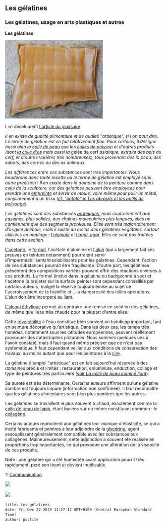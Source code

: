 ## Les gélatines
### Les gélatines, usage en arts plastiques et autres
 **Les gélatines**  

![](images/colledepeauenplaqueversionweb.jpg)

Lire absolument [l'article du glossaire](gelatine2.html)

_Il en existe de qualité alimentaire et de qualité "artistique", si l'on peut dire. Le terme de gélatine est en fait relativement flou. Pour certains, il désigne aussi bien la [colle de peau](colledepeau.html) que les [colles de poisson](colledepoisson.html) et d'autres produits (dont [la colle d'os](colledos.html) mais aussi la_ gelée de cerf _asiatique, extraite des bois du cerf, et d'autres variétés très nombreuses), tous provenant des la peau, des sabots, des cornes ou des os animaux._

_Les différences entre ces substances sont très importantes. Nous bouderons donc toute recette où le terme de gélatine est employé sans autre précision ! Il en existe dans le domaine de la peinture comme dans celui de la sculpture, car des gélatines peuvent être employées pour prendre une [empreinte](moulage.html) et servir de moule, voire même pour polir un métal, conjointement à un tissu ([cf. "patate" in Les abrasifs et les outils de polissage](abrasifs.html#patate))._

_Les gélatines sont des substances [protéiques](proteine.html), mais contrairement aux [caséines](caseine.html), plus solides, aux chaînes moléculaires plus longues, elles ne contiennent que des_ segments _protéiques. Elles sont très majoritairement d'origine animale, mais il existe au moins deux gélatines végétales, surtout utilisées en moulage : [l'alginate](alginate.html) et [l'agar-agar](agaragar.html). Elles ne sont pas traitées dans cette section._

[L'acétone](acetone.html), le [formol](formol.html), l'acétate d'alumine et [l'alun](alun.html) (qui a largement fait ses preuves en teinture notamment) pourraient servir d'imperméabilisants/insolubilisants pour les gélatines. Cependant, l'action de ces substances pourrait être fragilisante. D'autre part, les gélatines présentent des compositions variées pouvant offrir des réactions diverses à ces produits. Le formol (inclus dans la gélatine ou badigeonné à sec) et l'acétone (à projeter sur la surface peinte) sont cependant conseillés par certains auteurs, malgré la réserve toujours émise au sujet de l'accroissement de la friabilité et... la dangerosité des telles opérations.  
L'alun doit être incorporé au liant.

[L'alcool éthylique](alcools.html) permet au contraire une remise en solution des gélatines, de même que l'eau très chaude pour la plupart d'entre elles.

Cette [réversibilité](liants.html#reversibilite) à l'eau constitue bien souvent un handicap important, tant en peinture décorative qu'artistique. Dans les deux cas, les temps très humides, notamment sous les latitudes européennes, peuvent réellement provoquer des catastrophes picturales. Nous sommes quelques uns à l'avoir constaté, mais il faut quand même préciser que ce n'est pas systématique. Il faut cependant veiller aux conditions de conservation des travaux, au moins autant que pour les peintures à la [cire](cires.html).

La gélatine d'emploi "artistique" est en fait aujourd'hui réservée à des domaines précis et limités : restauration, enluminure, enduction, collage et type de peintures très particuliers ([voir _La colle de peau comme liant_](colledepeau.html#lacolledepeaucommeliant)).

Sa pureté est très déterminante. Certains auteurs affirment qu'une gélatine sombre est toujours impure (information non confirmée). Il faut reconnaître que les gélatines alimentaires sont bien plus sombres que les autres.

Les gélatines se travaillent le plus souvent à chaud, exactement comme la [colle de peau de lapin](colledepeau.html), étant basées sur un même constituant commun : le [collagène](collagene.html).

Certains auteurs reprochent aux gélatines leur manque d'élasticité, ce qui a incité fabricants et peintres à leur adjoindre de la [glycérine](glycerine.html), agent assouplissant généralement compatible avec les substances aux collagènes. Malheureusement, cette adjonction a souvent été réalisée en proportions trop importantes, ce qui provoque une altération de la viscosité de ces produits.

Note : une gélatine qui a été humectée avant application pourrit très rapidement, perd son tirant et devient inutilisable.



![](images/flechebas.gif) [Communication](http://www.artrealite.com/annonceurs.htm) 

[![](https://cbonvin.fr/sites/regie.artrealite.com/visuels/campagne1.png)](index-2.html#20131014)

![](https://cbonvin.fr/sites/regie.artrealite.com/visuels/campagne2.png)
```
title: Les gélatines
date: Fri Dec 22 2023 11:27:12 GMT+0100 (Central European Standard Time)
author: postite
```
